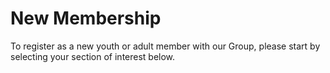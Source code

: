 # New Membership

To register as a new youth or adult member with our Group,
please start by selecting your section of interest below.
